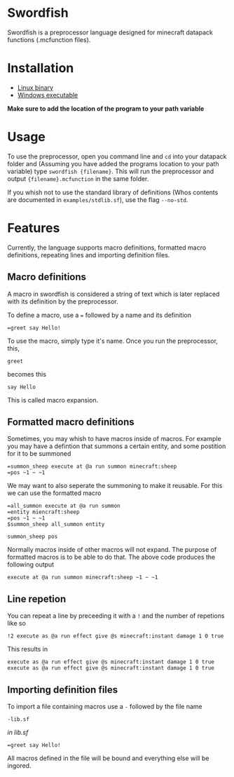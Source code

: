 # Swordfish

Swordfish is a preprocessor language designed for minecraft datapack functions (.mcfunction files).

# Installation

- [Linux binary](https://trublesomeban.github.io/swordfish/bin/linux/swordfish)
- [Windows executable](https://trublesomeban.github.io/swordfish/bin/windows/swordfish.exe)

**Make sure to add the location of the program to your path variable**

# Usage

To use the preprocessor, open you command line and `cd` into your datapack folder and (Assuming you have added the programs location to your path variable) type `swordfish {filename}`. This will run the preprocessor and output `{filename}.mcfunction` in the same folder.

If you whish not to use the standard library of definitions (Whos contents are documented in `examples/stdlib.sf`), use the flag `--no-std`.

# Features

Currently, the language supports macro definitions, formatted macro definitions, repeating lines and importing definition files.

## Macro definitions

A macro in swordfish is considered a string of text which is later replaced with its definition by the preprocessor.

To define a macro, use a `=` followed by a name and its definition

```
=greet say Hello!
```

To use the macro, simply type it's name.
Once you run the preprocessor, this,

```
greet
```

becomes this

```
say Hello
```

This is called macro expansion.

## Formatted macro definitions

Sometimes, you may whish to have macros inside of macros. For example you may have a defintion that summons a certain entity, and some postition for it to be summoned

```
=summon_sheep execute at @a run summon minecraft:sheep
=pos ~1 ~ ~1
```

We may want to also seperate the summoning to make it reusable. For this we can use the formatted macro

```
=all_summon execute at @a run summon
=entity miencraft:sheep
=pos ~1 ~ ~1
$summon_sheep all_summon entity

summon_sheep pos
```

Normally macros inside of other macros will not expand. The purpose of formatted macros is to be able to do that. The above code produces the following output

```
execute at @a run summon minecraft:sheep ~1 ~ ~1
```

## Line repetion

You can repeat a line by preceeding it with a `!` and the number of repetions like so

```
!2 execute as @a run effect give @s minecraft:instant damage 1 0 true
```

This results in

```
execute as @a run effect give @s minecraft:instant damage 1 0 true
execute as @a run effect give @s minecraft:instant damage 1 0 true
```

## Importing definition files

To import a file containing macros use a `-` followed by the file name

```
-lib.sf
```

_in lib.sf_

```
=greet say Hello!
```

All macros defined in the file will be bound and everything else will be ingored.
